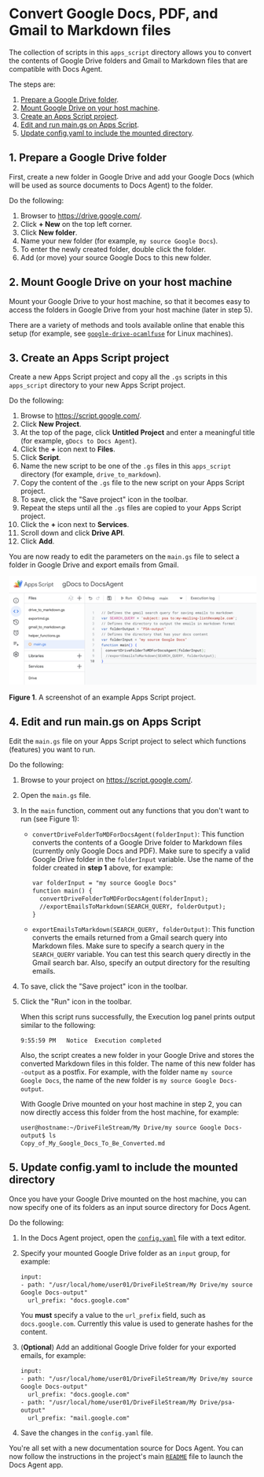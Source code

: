 # Convert Google Docs, PDF, and Gmail to Markdown files

The collection of scripts in this `apps_script` directory allows you to convert
the contents of Google Drive folders and Gmail to Markdown files that are
compatible with Docs Agent.

The steps are:

1. [Prepare a Google Drive folder](#1_prepare-a-google-driver-folder).
2. [Mount Google Drive on your host machine](#2_mount-google-drive-on-your-host-machine).
3. [Create an Apps Script project](#3_create-an-apps-script-project).
4. [Edit and run main.gs on Apps Script](#4_edit-and-run-main_gs-on-apps-script).
5. [Update config.yaml to include the mounted directory](#5_update-config_yaml-to-include-the-mounted-directory).

## 1. Prepare a Google Drive folder

First, create a new folder in Google Drive and add your Google Docs (which will be
used as source documents to Docs Agent) to the folder.

Do the following:

1. Browser to https://drive.google.com/.
1. Click **+ New** on the top left corner.
1. Click **New folder**.
1. Name your new folder (for example, `my source Google Docs`).
1. To enter the newly created folder, double click the folder.
1. Add (or move) your source Google Docs to this new folder.

## 2. Mount Google Drive on your host machine

Mount your Google Drive to your host machine, so that it becomes easy to access the
folders in Google Drive from your host machine (later in step 5).

There are a variety of methods and tools available online that enable this setup
(for example, see [`google-drive-ocamlfuse`][google-drive-ocamlfuse] for Linux machines).

## 3. Create an Apps Script project

Create a new Apps Script project and copy all the `.gs` scripts in this
`apps_script` directory to your new Apps Script project.

Do the following:

1. Browse to https://script.google.com/.
1. Click **New Project**.
1. At the top of the page, click **Untitled Project** and enter a meaningful
   title (for example, `gDocs to Docs Agent`).
1. Click the **+** icon next to **Files**.
1. Click **Script**.
1. Name the new script to be one of the `.gs` files in this `apps_script` directory
   (for example, `drive_to_markdown`).
1. Copy the content of the `.gs` file to the new script on your Apps Script project.
1. To save, click the "Save project" icon in the toolbar.
1. Repeat the steps until all the `.gs` files are copied to your Apps Script project.
1. Click the **+** icon next to **Services**.
1. Scroll down and click **Drive API**.
1. Click **Add**.

You are now ready to edit the parameters on the `main.gs` file to select a folder
in Google Drive and export emails from Gmail.

![Apps Script project](../docs/images/apps-script-screenshot-01.png)

**Figure 1**. A screenshot of an example Apps Script project.

## 4. Edit and run main.gs on Apps Script

Edit the `main.gs` file on your Apps Script project to select which functions
(features) you want to run.

Do the following:

1. Browse to your project on https://script.google.com/.

1. Open the `main.gs` file.

1. In the `main` function, comment out any functions that you don't want to run
   (see Figure 1):

   * `convertDriveFolderToMDForDocsAgent(folderInput)`: This function converts
     the contents of a Google Drive folder to Markdown files (currently only Google
     Docs and PDF). Make sure to specify a valid Google Drive folder in the `folderInput`
     variable. Use the name of the folder created in **step 1** above, for example:

     ```
     var folderInput = "my source Google Docs"
     function main() {
       convertDriveFolderToMDForDocsAgent(folderInput);
       //exportEmailsToMarkdown(SEARCH_QUERY, folderOutput);
     }
     ```

   * `exportEmailsToMarkdown(SEARCH_QUERY, folderOutput)`: This function converts
     the emails returned from a Gmail search query into Markdown files. Make sure to
     specify a search query in the `SEARCH_QUERY` variable. You can test this search
     query directly in the Gmail search bar. Also, specify an output directory for the
     resulting emails.

1. To save, click the "Save project" icon in the toolbar.

1. Click the "Run" icon in the toolbar.

   When this script runs successfully, the Execution log panel prints output similar
   to the following:

   ```
   9:55:59 PM	Notice	Execution completed
   ```

   Also, the script creates a new folder in your Google Drive and stores the converted
   Markdown files in this folder. The name of this new folder has `-output` as a postfix.
   For example, with the folder name `my source Google Docs`, the name of the new folder
   is `my source Google Docs-output`.

   With Google Drive mounted on your host machine in step 2, you can now directly access
   this folder from the host machine, for example:

   ```
   user@hostname:~/DriveFileStream/My Drive/my source Google Docs-output$ ls
   Copy_of_My_Google_Docs_To_Be_Converted.md
   ```

## 5. Update config.yaml to include the mounted directory

Once you have your Google Drive mounted on the host machine, you can now
specify one of its folders as an input source directory for Docs Agent.

Do the following:

1. In the Docs Agent project, open the [`config.yaml`][config-yaml] file
   with a text editor.

1. Specify your mounted Google Drive folder as an `input` group, for example:

   ```
   input:
   - path: "/usr/local/home/user01/DriveFileStream/My Drive/my source Google Docs-output"
     url_prefix: "docs.google.com"
   ```

   You **must** specify a value to the `url_prefix` field, such as `docs.google.com`.
   Currently this value is used to generate hashes for the content.

1. (**Optional**) Add an additional Google Drive folder for your exported emails,
   for example:

   ```
   input:
   - path: "/usr/local/home/user01/DriveFileStream/My Drive/my source Google Docs-output"
     url_prefix: "docs.google.com"
   - path: "/usr/local/home/user01/DriveFileStream/My Drive/psa-output"
     url_prefix: "mail.google.com"
   ```

1. Save the changes in the `config.yaml` file.

You're all set with a new documentation source for Docs Agent. You can now follow the
instructions in the project's main [`README`][main-readme] file to launch the Docs Agent app.

<!-- Reference links -->

[config-yaml]: ../config.yaml
[main-readme]: ../README.md
[google-drive-ocamlfuse]: https://github.com/astrada/google-drive-ocamlfuse
